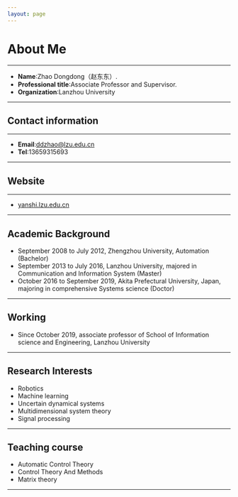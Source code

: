 ```yaml
---
layout: page
---
```


# About Me
---

- **Name**:Zhao Dongdong（赵东东）.
- **Professional title**:Associate Professor and Supervisor.
- **Organization**:Lanzhou University

---

## Contact information
---

- **Email**:ddzhao@lzu.edu.cn
- **Tel**:13659315693  

---

## Website
---
- [yanshi.lzu.edu.cn](http://yanshi.lzu.edu.cn)
---
## Academic Background

- September 2008 to July 2012, Zhengzhou University, Automation (Bachelor)
- September 2013 to July 2016, Lanzhou University, majored in Communication and Information System (Master)
- October 2016 to September 2019, Akita Prefectural University, Japan, majoring in comprehensive Systems science (Doctor)

---

## Working

- Since October 2019, associate professor of School of Information science and Engineering, Lanzhou University

---

## Research Interests

- Robotics
- Machine learning
- Uncertain dynamical systems
- Multidimensional system theory
- Signal processing

---

## Teaching course

- Automatic Control Theory
- Control Theory And Methods
- Matrix theory

---





